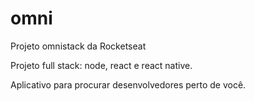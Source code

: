 # omni
Projeto omnistack da Rocketseat

Projeto full stack: node, react e react native.

Aplicativo para procurar desenvolvedores perto de você.
